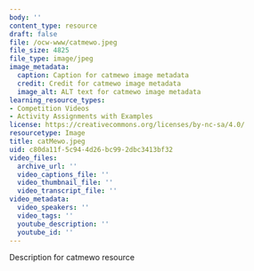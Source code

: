 ```yaml
---
body: ''
content_type: resource
draft: false
file: /ocw-www/catmewo.jpeg
file_size: 4825
file_type: image/jpeg
image_metadata:
  caption: Caption for catmewo image metadata
  credit: Credit for catmewo image metadata
  image_alt: ALT text for catmewo image metadata
learning_resource_types:
- Competition Videos
- Activity Assignments with Examples
license: https://creativecommons.org/licenses/by-nc-sa/4.0/
resourcetype: Image
title: catMewo.jpeg
uid: c80da11f-5c94-4d26-bc99-2dbc3413bf32
video_files:
  archive_url: ''
  video_captions_file: ''
  video_thumbnail_file: ''
  video_transcript_file: ''
video_metadata:
  video_speakers: ''
  video_tags: ''
  youtube_description: ''
  youtube_id: ''
---
```

Description for catmewo resource